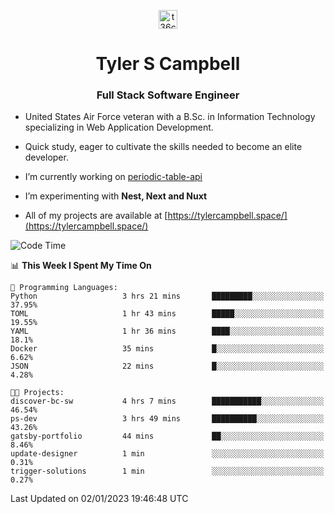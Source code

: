 <p align="center">
<a href="https://www.linkedin.com/in/t36campbell" target="blank"><img align="center" src="https://ik.imagekit.io/t36campbell/Portfolio/linkedin.png.original_m8bbGgPh6.png" alt="t36campbell" height="30" width="30" /></a>
</p>
<h1 align="center">Tyler S Campbell</h1>
<h3 align="center">Full Stack Software Engineer</h3>

* United States Air Force veteran with a B.Sc. in Information Technology specializing in Web Application Development. 

* Quick study, eager to cultivate the skills needed to become an elite developer.

* I’m currently working on [periodic-table-api](https://github.com/t36campbell/periodic-table-api)

* I’m experimenting with **Nest, Next and Nuxt**

* All of my projects are available at [https://tylercampbell.space/](https://tylercampbell.space/)

<!--START_SECTION:waka-->
![Code Time](http://img.shields.io/badge/Code%20Time-2%2C067%20hrs%209%20mins-blue)

📊 **This Week I Spent My Time On** 

```text
💬 Programming Languages: 
Python                   3 hrs 21 mins       █████████░░░░░░░░░░░░░░░░   37.95% 
TOML                     1 hr 43 mins        █████░░░░░░░░░░░░░░░░░░░░   19.55% 
YAML                     1 hr 36 mins        ████░░░░░░░░░░░░░░░░░░░░░   18.1% 
Docker                   35 mins             █░░░░░░░░░░░░░░░░░░░░░░░░   6.62% 
JSON                     22 mins             █░░░░░░░░░░░░░░░░░░░░░░░░   4.28%

🐱‍💻 Projects: 
discover-bc-sw           4 hrs 7 mins        ███████████░░░░░░░░░░░░░░   46.54% 
ps-dev                   3 hrs 49 mins       ██████████░░░░░░░░░░░░░░░   43.26% 
gatsby-portfolio         44 mins             ██░░░░░░░░░░░░░░░░░░░░░░░   8.46% 
update-designer          1 min               ░░░░░░░░░░░░░░░░░░░░░░░░░   0.31% 
trigger-solutions        1 min               ░░░░░░░░░░░░░░░░░░░░░░░░░   0.27%

```


 Last Updated on 02/01/2023 19:46:48 UTC
<!--END_SECTION:waka-->
